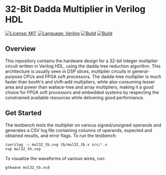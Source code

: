 # 32-Bit Dadda Multiplier in Verilog HDL
[![License: MIT](https://img.shields.io/badge/License-MIT-yellow.svg)](LICENSE)
[![Language: Verilog](https://img.shields.io/badge/Language-Verilog-blue)]()
[![Build](https://img.shields.io/badge/Simulation-Successful-green)]()
[![Build](https://img.shields.io/badge/Hardware-Ongoing-yellow)]()
## Overview
This repository contains the hardware design for a 32-bit integer multiplier circuit written in Verilog HDL, using the dadda tree reduction algorithm. This architecture is usually seen in DSP slices, multiplier circuits in general-purpose CPUs and FPGA soft processors. The dadda-tree multiplier is much faster than booth's and shift-add multipliers, while also consuming lesser area and power than wallace-tree and array multipliers, making it a good choice for FPGA soft processors and embedded systems by respecting the constrained available resources while delivering good performance.
## Get Started
The testbench tests the multiplier on various signed/unsigned operands and generates a CSV log file containing columns of operands, expected and obtained results, and error flags. To run the testbench:
```bash
iverilog -o mul32_tb.vvp tb/mul32_tb.v src/*.v
vvp mul32_tb.vvp
```
To visualize the waveforms of various wires, run:
```bash
gtkwave mul32_tb.vcd
```
